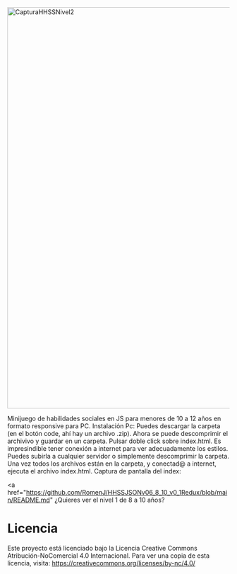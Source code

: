 


<img width="1138" height="907" alt="CapturaHHSSNivel2" src="https://github.com/user-attachments/assets/7e6a0250-15ee-4f7e-aec8-c04dc2e6f12d" />



<br/>

Minijuego de habilidades sociales en JS para menores de 10 a 12 años en formato responsive para PC. Instalación Pc: Puedes descargar la carpeta (en el botón code, ahí hay un archivo .zip). Ahora se puede descomprimir el archivivo y guardar en un carpeta.  Pulsar doble click sobre index.html. Es impresindible tener conexión a internet para ver adecuadamente los estilos. Puedes subirla a cualquier servidor o simplemente descomprimir la carpeta. Una vez todos los archivos están en la carpeta, y conectad@ a internet, ejecuta el archivo index.html. Captura de pantalla del index:

<a href="https://github.com/RomenJ/HHSSJSONv06_8_10_v0_1Redux/blob/main/README.md" ¿Quieres ver el nivel 1 de 8 a 10 años? </a>
# Licencia

Este proyecto está licenciado bajo la Licencia 
Creative Commons Atribución-NoComercial 4.0 Internacional.
Para ver una copia de esta licencia, visita:
https://creativecommons.org/licenses/by-nc/4.0/ 

